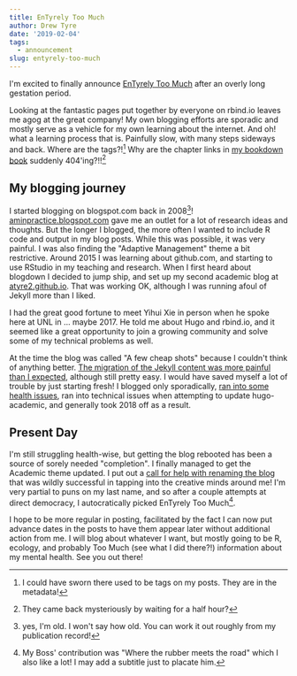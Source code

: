 ```yaml
---
title: EnTyrely Too Much
author: Drew Tyre
date: '2019-02-04'
tags:
  - announcement
slug: entyrely-too-much
---
```


I'm excited to finally announce [EnTyrely Too Much](https://drewtyre.rbind.io) 
after an overly long gestation period.

Looking at the fantastic pages put together by everyone on rbind.io leaves me
agog at the great company! My own blogging efforts are sporadic
and mostly serve as a vehicle for my own learning about the internet. And oh! 
what a learning process that is. Painfully slow, with many steps sideways and
back. Where are the tags?![^tags] Why are the chapter links in [my bookdown book](https://drewtyre.rbind.io/NRES450_book) suddenly 404'ing?!![^booklinks]

## My blogging journey

I started blogging on blogspot.com back in 2008[^old]! [aminpractice.blogspot.com](http://aminpractice.blogspot.com/)
gave me an outlet for a lot of research ideas and thoughts. 
But the longer I blogged, the more often I wanted to include R code and output
in my blog posts. While this was possible, it was very painful. I was also finding
the "Adaptive Management" theme a bit restrictive. Around 2015 I
was learning about github.com, and starting to use RStudio in my teaching and
research. When I first heard about blogdown I decided to jump ship, and set up my second academic blog at [atyre2.github.io](https://atyre2.github.io).
That was working OK, although I was running afoul of Jekyll more than I liked.  

I had the great good fortune to meet Yihui Xie in person
when he spoke here at UNL in ... maybe 2017. He told me about Hugo and rbind.io, 
and it seemed like a
great opportunity to join a growing community and solve some of my technical 
problems as well. 

At the time the blog was called "A few cheap shots" because I couldn't think
of anything better. [The migration of the Jekyll content was more painful than I expected](https://drewtyre.rbind.io/post/growing-pains/), although
still pretty easy. I would have saved myself a lot of trouble by just starting
fresh! I blogged only sporadically, [ran into some health issues](https://drewtyre.rbind.io/post/mental-health/), 
ran into technical issues when attempting to update hugo-academic, and generally
took 2018 off as a result. 

## Present Day

I'm still struggling health-wise, but getting the blog rebooted has been a 
source of sorely needed "completion". I finally managed to get the Academic theme
updated. I put out a [call for help with renaming
the blog](https://twitter.com/atiretoo/status/1087407091252449283) that was wildly
successful in tapping into the creative minds around me! I'm very partial to puns
on my last name, and so after a couple attempts at direct democracy, I autocratically
picked EnTyrely Too Much[^boss]. 

I hope to be more regular in posting, facilitated by the fact I can now put 
advance dates in the posts to have them appear later without additional action 
from me. I will blog about whatever I want, but mostly going to be R, ecology, and 
probably Too Much (see what I did there?!) information about my mental health. 
See you out there!


[^tags]: I could have sworn there used to be tags on my posts. They are in the metadata!

[^booklinks]: They came back mysteriously by waiting for a half hour? 

[^old]: yes, I'm old. I won't say how old. You can work it out roughly from my publication record!

[^boss]: My Boss' contribution was "Where the rubber meets the road" which I also like a lot! I may add a subtitle just to placate him.
